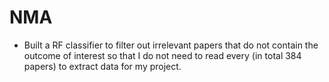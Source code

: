 # NMA

* Built a RF classifier to filter out irrelevant papers that do not contain the outcome of interest so that I do not need to read every (in total 384 papers) to extract data for my project.
